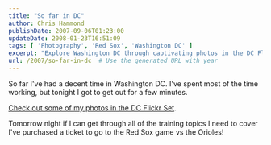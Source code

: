 ```yaml
---
title: "So far in DC"
author: Chris Hammond
publishDate: 2007-09-06T01:23:00
updateDate: 2008-01-23T16:51:09
tags: [ 'Photography', 'Red Sox', 'Washington DC' ]
excerpt: "Explore Washington DC through captivating photos in the DC Flickr Set and follow the blogger's journey from work to a Red Sox game against the Orioles."
url: /2007/so-far-in-dc  # Use the generated URL with year
---
```

<P>So far I've had a decent time in Washington DC. I've spent most of the time working, but tonight I got to get out for a few minutes.</P> <P><A class="" href="https://www.flickr.com/photos/chammond/sets/72157601884296264/" mce_href="https://www.flickr.com/photos/chammond/sets/72157601884296264/">Check out some of my photos in the DC Flickr Set</A>.</P> <P>Tomorrow night if I can get through all of the training topics I need to cover I've purchased a ticket to go to the Red Sox game vs the Orioles!</P>


